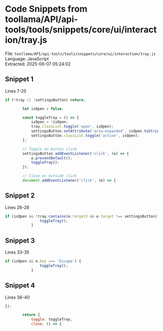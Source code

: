 # Code Snippets from toollama/API/api-tools/tools/snippets/core/ui/interaction/tray.js

File: `toollama/API/api-tools/tools/snippets/core/ui/interaction/tray.js`  
Language: JavaScript  
Extracted: 2025-06-07 05:24:02  

## Snippet 1
Lines 7-25

```JavaScript
if (!tray || !settingsButton) return;

        let isOpen = false;

        const toggleTray = () => {
            isOpen = !isOpen;
            tray.classList.toggle('open', isOpen);
            settingsButton.setAttribute('aria-expanded', isOpen.toString());
            settingsButton.classList.toggle('active', isOpen);
        };

        // Toggle on button click
        settingsButton.addEventListener('click', (e) => {
            e.preventDefault();
            toggleTray();
        });

        // Close on outside click
        document.addEventListener('click', (e) => {
```

## Snippet 2
Lines 26-28

```JavaScript
if (isOpen && !tray.contains(e.target) && e.target !== settingsButton) {
                toggleTray();
            }
```

## Snippet 3
Lines 33-35

```JavaScript
if (isOpen && e.key === 'Escape') {
                toggleTray();
            }
```

## Snippet 4
Lines 36-40

```JavaScript
});

        return {
            toggle: toggleTray,
            close: () => {
```

